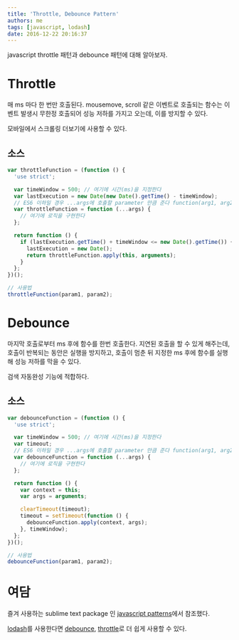 ```yaml
---
title: 'Throttle, Debounce Pattern'
authors: me
tags: [javascript, lodash]
date: 2016-12-22 20:16:37
---
```


javascript throttle 패턴과 debounce 패턴에 대해 알아보자.

# Throttle

매 ms 마다 한 번만 호출된다.
mousemove, scroll 같은 이벤트로 호출되는 함수는 이벤트 발생시 무한정 호출되어 성능 저하를 가지고 오는데, 이를 방지할 수 있다.

모바일에서 스크롤링 더보기에 사용할 수 있다.

## 소스

```js
var throttleFunction = (function () {
  'use strict';

  var timeWindow = 500; // 여기에 시간(ms)을 지정한다
  var lastExecution = new Date(new Date().getTime() - timeWindow);
  // ES6 이하일 경우 ...args에 호출할 parameter 만큼 준다 function(arg1, arg2...)
  var throttleFunction = function (...args) {
    // 여기에 로직을 구현한다
  };

  return function () {
    if (lastExecution.getTime() + timeWindow <= new Date().getTime()) {
      lastExecution = new Date();
      return throttleFunction.apply(this, arguments);
    }
  };
})();

// 사용법
throttleFunction(param1, param2);
```

# Debounce

마지막 호출로부터 ms 후에 함수를 한번 호출한다.
지연된 호출을 할 수 있게 해주는데, 호출이 반복되는 동안은 실행을 방지하고, 호출이 멈춘 뒤 지정한 ms 후에 함수를 실행해 성능 저하를 막을 수 있다.

검색 자동완성 기능에 적합하다.

## 소스

```js
var debounceFunction = (function () {
  'use strict';

  var timeWindow = 500; // 여기에 시간(ms)을 지정한다
  var timeout;
  // ES6 이하일 경우 ...args에 호출할 parameter 만큼 준다 function(arg1, arg2...)
  var debounceFunction = function (...args) {
    // 여기에 로직을 구현한다
  };

  return function () {
    var context = this;
    var args = arguments;

    clearTimeout(timeout);
    timeout = setTimeout(function () {
      debounceFunction.apply(context, args);
    }, timeWindow);
  };
})();

// 사용법
debounceFunction(param1, param2);
```

# 여담

즐겨 사용하는 sublime text package 인 [javascript patterns](https://packagecontrol.io/packages/JavaScript%20Patterns)에서 참조했다.

[lodash](https://lodash.com/)를 사용한다면 [debounce](https://lodash.com/docs/4.17.2#debounce), [throttle](https://lodash.com/docs/4.17.2#throttle)로 더 쉽게 사용할 수 있다.
